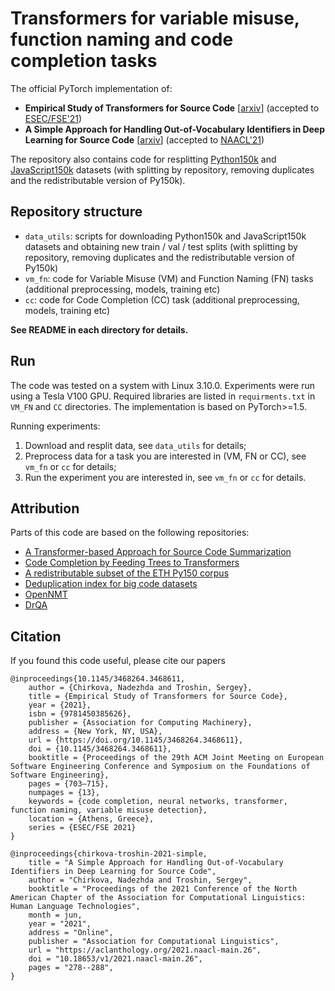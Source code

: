 # Transformers for variable misuse, function naming and code completion tasks

The official PyTorch implementation of:
* __Empirical Study of Transformers for Source Code__ [[arxiv](https://arxiv.org/abs/2010.07987)] (accepted to [ESEC/FSE'21](https://2021.esec-fse.org/))
* __A Simple Approach for Handling Out-of-Vocabulary Identifiers in Deep Learning for Source Code__ [[arxiv](https://arxiv.org/abs/2010.12663)] (accepted to [NAACL'21](https://2021.naacl.org/))

The repository also contains code for resplitting [Python150k](https://www.sri.inf.ethz.ch/py150) and [JavaScript150k](https://www.sri.inf.ethz.ch/js150) datasets (with splitting by repository, removing duplicates and the redistributable version of Py150k).

## Repository structure
* `data_utils`: scripts for downloading Python150k and JavaScript150k datasets and obtaining new train / val / test splits (with splitting by repository, removing duplicates and the redistributable version of Py150k)
* `vm_fn`: code for Variable Misuse (VM) and Function Naming (FN) tasks (additional preprocessing, models, training etc)
* `cc`: code for Code Completion (CC) task (additional preprocessing, models, training etc)

__See README in each directory for details.__

## Run

The code was tested on a system with Linux 3.10.0. Experiments were run using a Tesla V100 GPU. Required libraries are listed in `requirments.txt` in `VM_FN` and `CC` directories. The implementation is based on PyTorch>=1.5.

Running experiments:
1. Download and resplit data, see `data_utils` for details;
2. Preprocess data for a task you are interested in (VM, FN or CC), see `vm_fn` or `cc` for details;
3. Run the experiment you are interested in, see `vm_fn` or `cc` for details.

## Attribution

Parts of this code are based on the following repositories:
* [A Transformer-based Approach for Source Code Summarization](https://github.com/wasiahmad/NeuralCodeSum) 
* [Code Completion by Feeding Trees to Transformers](https://github.com/facebookresearch/code-prediction-transformer)
* [A redistributable subset of the ETH Py150 corpus](https://github.com/google-research-datasets/eth_py150_open)
* [Deduplication index for big code datasets](https://ieee-dataport.org/open-access/deduplication-index-big-code-datasets)
* [OpenNMT](https://github.com/OpenNMT/OpenNMT-py)
* [DrQA](https://github.com/facebookresearch/DrQA)

## Citation

If you found this code useful, please cite our papers
```
@inproceedings{10.1145/3468264.3468611,
    author = {Chirkova, Nadezhda and Troshin, Sergey},
    title = {Empirical Study of Transformers for Source Code},
    year = {2021},
    isbn = {9781450385626},
    publisher = {Association for Computing Machinery},
    address = {New York, NY, USA},
    url = {https://doi.org/10.1145/3468264.3468611},
    doi = {10.1145/3468264.3468611},
    booktitle = {Proceedings of the 29th ACM Joint Meeting on European Software Engineering Conference and Symposium on the Foundations of Software Engineering},
    pages = {703–715},
    numpages = {13},
    keywords = {code completion, neural networks, transformer, function naming, variable misuse detection},
    location = {Athens, Greece},
    series = {ESEC/FSE 2021}
}
```

```
@inproceedings{chirkova-troshin-2021-simple,
    title = "A Simple Approach for Handling Out-of-Vocabulary Identifiers in Deep Learning for Source Code",
    author = "Chirkova, Nadezhda and Troshin, Sergey",
    booktitle = "Proceedings of the 2021 Conference of the North American Chapter of the Association for Computational Linguistics: Human Language Technologies",
    month = jun,
    year = "2021",
    address = "Online",
    publisher = "Association for Computational Linguistics",
    url = "https://aclanthology.org/2021.naacl-main.26",
    doi = "10.18653/v1/2021.naacl-main.26",
    pages = "278--288",
}
```

